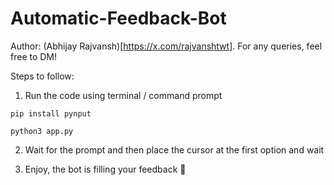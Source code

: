 # Automatic-Feedback-Bot

Author: (Abhijay Rajvansh)[https://x.com/rajvanshtwt]. For any queries, feel free to DM!

Steps to follow:

1. Run the code using terminal / command prompt

```
pip install pynput
```

```
python3 app.py
```

2. Wait for the prompt and then place the cursor at the first option and wait

3. Enjoy, the bot is filling your feedback 🚀
